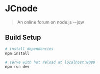 # JCnode

> An online forum on node.js
>       --jqw

## Build Setup

``` bash
# install dependencies
npm install

# serve with hot reload at localhost:8080
npm run dev

```
